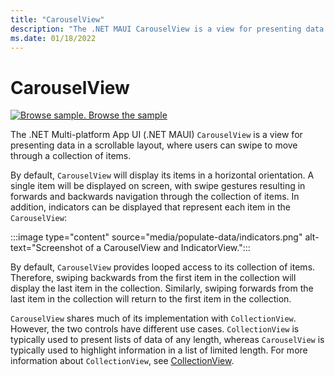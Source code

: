 ```yaml
---
title: "CarouselView"
description: "The .NET MAUI CarouselView is a view for presenting data in a scrollable layout, where users can swipe to move through a collection of items."
ms.date: 01/18/2022
---
```


# CarouselView

[![Browse sample.](~/media/code-sample.png) Browse the sample](/samples/dotnet/maui-samples/userinterface-carouselview)

The .NET Multi-platform App UI (.NET MAUI) `CarouselView` is a view for presenting data in a scrollable layout, where users can swipe to move through a collection of items.

By default, `CarouselView` will display its items in a horizontal orientation. A single item will be displayed on screen, with swipe gestures resulting in forwards and backwards navigation through the collection of items. In addition, indicators can be displayed that represent each item in the `CarouselView`:

:::image type="content" source="media/populate-data/indicators.png" alt-text="Screenshot of a CarouselView and IndicatorView.":::

By default, `CarouselView` provides looped access to its collection of items. Therefore, swiping backwards from the first item in the collection will display the last item in the collection. Similarly, swiping forwards from the last item in the collection will return to the first item in the collection.

`CarouselView` shares much of its implementation with `CollectionView`. However, the two controls have different use cases. `CollectionView` is typically used to present lists of data of any length, whereas `CarouselView` is typically used to highlight information in a list of limited length. For more information about `CollectionView`, see [CollectionView](../../../user-interface/controls/collectionview/index.md).
